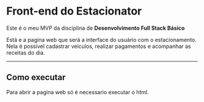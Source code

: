 #                                   Front-end do Estacionator

Este é o meu MVP da disciplina de **Desenvolvimento Full Stack Básico**

Está e a pagina web que será a interface do usuário com o estacionamento. Nela é possivel cadastrar veículos, realizar pagamentos e acompanhar as receitas do dia.

---
## Como executar 

Para abrir a pagina web só é necessario executar o html.